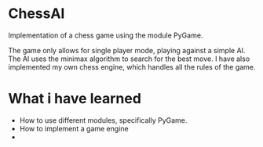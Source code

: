 # ChessAI

Implementation of a chess game using the module PyGame.

The game only allows for single player mode, playing against a simple AI. The AI uses the minimax algorithm to search for the best move.
I have also implemented my own chess engine, which handles all the rules of the game.

# What i have learned
- How to use different modules, specifically PyGame.
- How to implement a game engine
- 

